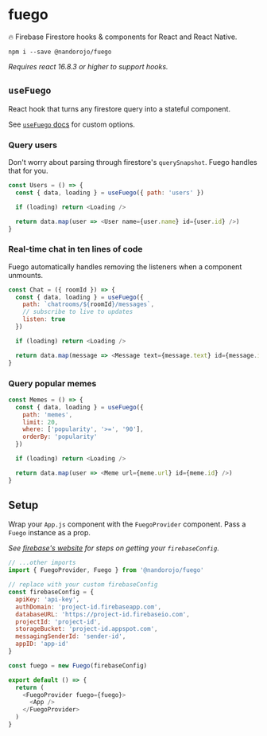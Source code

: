 # fuego

🔥 Firebase Firestore hooks & components for React and React Native.

```
npm i --save @nandorojo/fuego
```

_Requires react 16.8.3 or higher to support hooks._

## `useFuego`

React hook that turns any firestore query into a stateful component.

See [`useFuego` docs]() for custom options.

### Query users

Don't worry about parsing through firestore's `querySnapshot`. Fuego handles that for you.

```javascript
const Users = () => {
  const { data, loading } = useFuego({ path: 'users' })

  if (loading) return <Loading />

  return data.map(user => <User name={user.name} id={user.id} />)
}
```

### Real-time chat in ten lines of code

Fuego automatically handles removing the listeners when a component unmounts.

```javascript
const Chat = ({ roomId }) => {
  const { data, loading } = useFuego({
    path: `chatrooms/${roomId}/messages`,
    // subscribe to live to updates
    listen: true
  })

  if (loading) return <Loading />

  return data.map(message => <Message text={message.text} id={message.id} />)
}
```

### Query popular memes

```javascript
const Memes = () => {
  const { data, loading } = useFuego({
    path: 'memes',
    limit: 20,
    where: ['popularity', '>=', '90'],
    orderBy: 'popularity'
  })

  if (loading) return <Loading />

  return data.map(user => <Meme url={meme.url} id={meme.id} />)
}
```

## Setup

Wrap your `App.js` component with the `FuegoProvider` component. Pass a `Fuego` instance as a prop.

_See [firebase's website](https://firebase.google.com/docs/web/setup#config-object) for steps on getting your `firebaseConfig`._

```javascript
// ...other imports
import { FuegoProvider, Fuego } from '@nandorojo/fuego'

// replace with your custom firebaseConfig
const firebaseConfig = {
  apiKey: 'api-key',
  authDomain: 'project-id.firebaseapp.com',
  databaseURL: 'https://project-id.firebaseio.com',
  projectId: 'project-id',
  storageBucket: 'project-id.appspot.com',
  messagingSenderId: 'sender-id',
  appID: 'app-id'
}

const fuego = new Fuego(firebaseConfig)

export default () => {
  return (
    <FuegoProvider fuego={fuego}>
      <App />
    </FuegoProvider>
  )
}
```
